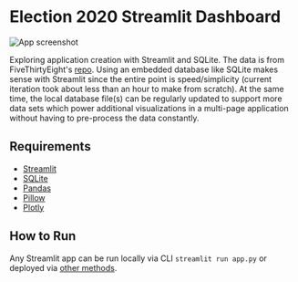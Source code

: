 # Election 2020 Streamlit Dashboard
![App screenshot](https://i.imgur.com/sIh5zS8.png)

Exploring application creation with Streamlit and SQLite. The data is from FiveThirtyEight's [repo](https://raw.githubusercontent.com/bconnor17/2020-Presidential-Election-Data/master/presidential_poll_averages_2020.csv). Using an embedded database like SQLite makes sense with Streamlit since the entire point is speed/simplicity (current iteration took about less than an hour to make from scratch). At the same time, the local database file(s) can be regularly updated to support more data sets which power additional visualizations in a multi-page application without having to pre-process the data constantly.

## Requirements
- [Streamlit](https://pypi.org/project/streamlit/)
- [SQLite](https://www.sqlite.org/about.html)
- [Pandas](https://pypi.org/project/pandas/)
- [Pillow](https://pypi.org/project/Pillow/)
- [Plotly](https://pypi.org/project/plotly/)

## How to Run
Any Streamlit app can be run locally via CLI `streamlit run app.py` or deployed via [other methods](https://discuss.streamlit.io/t/streamlit-deployment-guide-wiki/5099).
